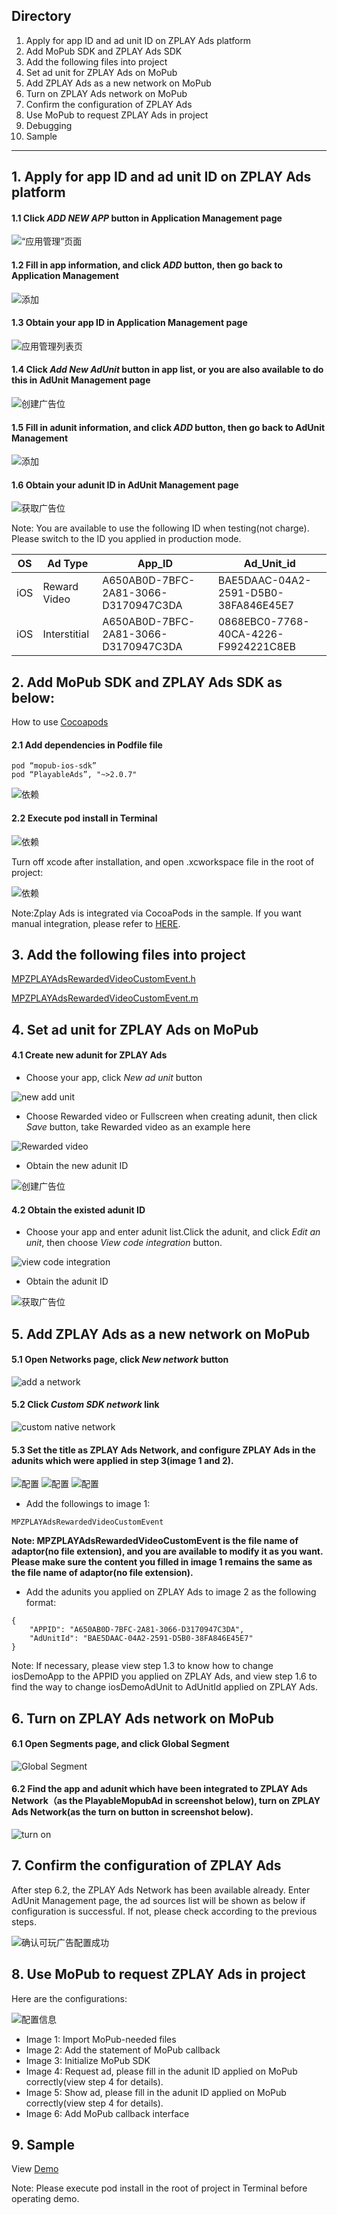 
## Directory
1. Apply for app ID and ad unit ID on ZPLAY Ads platform
2. Add MoPub SDK and ZPLAY Ads SDK
3. Add the following files into project
4. Set ad unit for ZPLAY Ads on MoPub
5. Add ZPLAY Ads as a new network on MoPub
6. Turn on ZPLAY Ads network on MoPub
7. Confirm the configuration of ZPLAY Ads
8. Use MoPub to request ZPLAY Ads in project
9. Debugging
10. Sample

---

## 1. Apply for app ID and ad unit ID on ZPLAY Ads platform
#### 1.1 Click *ADD NEW APP* button in Application Management page
![“应用管理”页面](imgs/024.png)

#### 1.2 Fill in app information, and click *ADD* button, then go back to Application Management
![添加](imgs/025.png)

#### 1.3 Obtain your app ID in Application Management page
![应用管理列表页](imgs/026.png)

#### 1.4 Click *Add New AdUnit* button in app list, or you are also available to do this in AdUnit Management page
![创建广告位](imgs/027.png)

#### 1.5 Fill in adunit information, and click *ADD* button, then go back to AdUnit Management
![添加](imgs/028.png)

#### 1.6 Obtain your adunit ID in AdUnit Management page
![获取广告位](imgs/029.png)

Note: You are available to use the following ID when testing(not charge). Please switch to the ID you applied in production mode.

| OS   | Ad Type      | App_ID                               | Ad_Unit_id                           |
| ---- | ------------ | ------------------------------------ | ------------------------------------ |
| iOS  | Reward Video | A650AB0D-7BFC-2A81-3066-D3170947C3DA | BAE5DAAC-04A2-2591-D5B0-38FA846E45E7 |
| iOS  | Interstitial | A650AB0D-7BFC-2A81-3066-D3170947C3DA | 0868EBC0-7768-40CA-4226-F9924221C8EB |

## 2. Add MoPub SDK and ZPLAY Ads SDK as below:

How to use [Cocoapods](https://guides.cocoapods.org/using/getting-started.html)

#### 2.1 Add dependencies in Podfile file
```
pod “mopub-ios-sdk”
pod “PlayableAds”, "~>2.0.7"
```
![依赖](imgs/007.png)

#### 2.2 Execute pod install in Terminal
![依赖](imgs/008.png)

Turn off xcode after installation, and open .xcworkspace file in the root of project:

![依赖](imgs/009.png)

Note:Zplay Ads is integrated via CocoaPods in the sample. If you want manual integration, please refer to [HERE](https://github.com/zplayads/PlayableAdsDemo-iOS/blob/master/README-EN.md).

## 3. Add the following files into project

[MPZPLAYAdsRewardedVideoCustomEvent.h](./PlayableMopubAd/MPZPLAYAdsRewardedVideoCustomEvent.h)

[MPZPLAYAdsRewardedVideoCustomEvent.m](./PlayableMopubAd/MPZPLAYAdsRewardedVideoCustomEvent.m)

## 4. Set ad unit for ZPLAY Ads on MoPub
#### 4.1 Create new adunit for ZPLAY Ads
- Choose your app, click *New ad unit* button

![new add unit](imgs/011.png)

- Choose Rewarded video or Fullscreen when creating adunit, then click *Save* button, take Rewarded video as an example here

![Rewarded video](imgs/012.png) 

- Obtain the new adunit ID

![创建广告位](imgs/013.png)

#### 4.2 Obtain the existed adunit ID
- Choose your app and enter adunit list.Click the adunit, and click *Edit an unit*, then choose *View code integration* button.

![view code integration](imgs/014.png)

- Obtain the adunit ID

![获取广告位](imgs/015.png)

## 5. Add ZPLAY Ads as a new network on MoPub
#### 5.1 Open Networks page, click *New network* button
![add a network](imgs/016.png)

#### 5.2 Click *Custom SDK network* link
![custom native network](imgs/017.png)

#### 5.3 Set the title as ZPLAY Ads Network, and configure ZPLAY Ads in the adunits which were applied in step 3(image 1 and 2).

![配置](imgs/018-1.png)
![配置](imgs/018-2.png)
![配置](imgs/018-3.png)

- Add the followings to image 1:
```
MPZPLAYAdsRewardedVideoCustomEvent
```
**Note: MPZPLAYAdsRewardedVideoCustomEvent is the file name of adaptor(no file extension), and you are available to modify it as you want. Please make sure the content you filled in image 1 remains the same as the file name of adaptor(no file extension).**

- Add the adunits you applied on ZPLAY Ads to image 2 as the following format:
```
{
	"APPID": "A650AB0D-7BFC-2A81-3066-D3170947C3DA",
	"AdUnitId": "BAE5DAAC-04A2-2591-D5B0-38FA846E45E7"
}
```
Note: If necessary, please view step 1.3 to know how to change iosDemoApp to the APPID you applied on ZPLAY Ads, and view step 1.6 to find the way to change iosDemoAdUnit to AdUnitId applied on ZPLAY Ads.

## 6. Turn on ZPLAY Ads network on MoPub
#### 6.1  Open Segments page, and click Global Segment
![Global Segment](imgs/019.png)

#### 6.2 Find the app and adunit which have been integrated to ZPLAY Ads Network（as the PlayableMopubAd in screenshot below), turn on ZPLAY Ads Network(as the turn on button in screenshot below).

![turn on](imgs/020.png)

## 7. Confirm the configuration of ZPLAY Ads
After step 6.2, the ZPLAY Ads Network has been available already. Enter AdUnit Management page, the ad sources list will be shown as below if configuration is successful. If not, please check according to the previous steps.

![确认可玩广告配置成功](imgs/021.png)

## 8. Use MoPub to request ZPLAY Ads in project

Here are the configurations:

![配置信息](imgs/022.png)

- Image 1: Import MoPub-needed files
- Image 2: Add the statement of MoPub callback
- Image 3: Initialize MoPub SDK
- Image 4: Request ad, please fill in the adunit ID applied on MoPub correctly(view step 4 for details).
- Image 5: Show ad, please fill in the adunit ID applied on MoPub correctly(view step 4 for details).
- Image 6: Add MoPub callback interface

## 9. Sample
View [Demo](https://github.com/zplayads/PlayableMopubAdDemo-iOS)

Note: Please execute pod install in the root of project in Terminal before operating demo.

